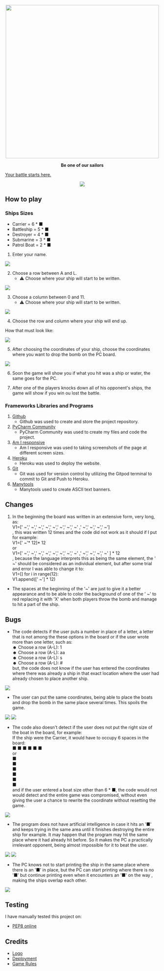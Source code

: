 <p align="center"><img src="Pictures/Logo.png" width="500px" height="auto"></p>

**<p align="center">Be one of our sailors</p>**

[Your battle starts here.](https://battleship-x.herokuapp.com/)
<p align="center"><img src="Pictures/Screenshot Game.png"></p>

## How to play

### Ships Sizes
- Carrier = 6 * ■
- Battleship = 5 * ■
- Destroyer = 4 * ■
- Submarine = 3 * ■
- Patrol Boat = 2 * ■

1. Enter your name.
   
<img src="Pictures/Enter your name.png">
   
2. Choose a row between A and L.
   - ⚠️ Choose where your ship will start to be written.
   
<img src="Pictures/row.png">
   
3. Choose a column between 0 and 11.
   - ⚠️ Choose where your ship will start to be written.
   
<img src="Pictures/column.png">
   
4. Choose the row and column where your ship will end up.

How that must look like:

<img src="Pictures/look like.png">

5. After choosing the coordinates of your ship, choose the coordinates where you want to drop the bomb on the PC board.

<img src="Pictures/trying.png">

6. Soon the game will show you if what you hit was a ship or water, the same goes for the PC.

7. After one of the players knocks down all of his opponent's ships, the game will show if you win ou lost the battle.

### Frameworks Libraries and Programs

1. [Github](https://github.com/)
    - Github was used to create and store the project repository.
1. [PyCharm Community](https://www.jetbrains.com/pycharm/)
    - PyCharm Community was used to create my files and code the project.
1. [Am I responsive](http://ami.responsivedesign.is/)
    - Am I responsive was used to taking screenshots of the page at different screen sizes.
1. [Heroku](https://signup.heroku.com/)
    - Heroku was used to deploy the website.
1. [Git](https://git-scm.com/)
    - Git was used for version control by utilizing the Gitpod terminal to commit to Git and Push to Heroku.
1. [Manytools](https://manytools.org/hacker-tools/ascii-banner/)
    - Manytools used to create ASCII text banners.
    
## Changes

1. In the beginning the board was written in an extensive form, very long, as:<br>V1=[' ~',' ~',' ~',' ~',' ~',' ~',' ~',' ~' ,' ~',' ~',' ~',' ~']<br>, this was written 12 times and the code did not work as it should if I put for example: <br>V1=[' ~'* 12]* 12<br>or<br>V1=[' ~',' ~',' ~',' ~',' ~',' ~',' ~',' ~' ,' ~',' ~',' ~',' ~' ] * 12<br>, because the language interprets this as being the same element, the ' ~' should be considered as an individual element, but after some trial and error I was able to change it to: <br>V1=[] for i in range(12): <br>V1.append([' ~'] * 12)
 - The spaces at the beginning of the '~' are just to give it a better appearance and to be able to color the background of one of the ' ~' to red replacing it with 'X' when both players throw the bomb and manage to hit a part of the ship.

## Bugs
- The code detects if the user puts a number in place of a letter, a letter that is not among the these options in the board or if the user wrote more than one letter, such as:<br>☻ Choose a row (A-L): 1<br>☻ Choose a row (A-L): aa<br>☻ Choose a row (A-L): s<br>☻ Choose a row (A-L): #<br>but, the code does not know if the user has entered the coordinates where there was already a ship in that exact location where the user had already chosen to place another ship.

<img src="Pictures/hidden.png">

- The user can put the same coordinates, being able to place the boats and drop the bomb in the same place several times. This spoils the game.

<img src="Pictures/the same.png">
<img src="Pictures/the same0.png">

- The code also doesn't detect if the user does not put the right size of the boat in the board, for example:<br> If the ship were the Carrier, it would have to occupy 6 spaces in the board:<br>■ ■ ■ ■ ■ ■ <br>or<br>■<br>■<br>■<br>■<br>■<br>■<br>and if the user entered a boat size other than 6 * ■, the code would not would detect and the entire game was compromised, without even giving the user a chance to rewrite the coordinate without resetting the game.

<img src="Pictures/right size.png">

- The program does not have artificial intelligence in case it hits an '■' and keeps trying in the same area until it finishes destroying the entire ship for example. It may happen that the program may hit the same place where it had already hit before. So it makes the PC a practically irrelevant opponent, being almost impossible for it to beat the user.

<img src="Pictures/pc not smart.png">
<img src="Pictures/pc not smart0.png">

- The PC knows not to start printing the ship in the same place where there is an '■' in place, but the PC can start printing where there is no '■' but continue printing even when it encounters an '■' on the way , making the ships overlap each other.

<img src="Pictures/overlap.png">

## Testing
I have manually tested this project on:

- [PEP8 online](http://pep8online.com/)

## Credits

- [Logo](https://www.pngaaa.com/detail/318142)
- [Deployment](https://github.com/Code-Institute-Org/python-essentials-template)
- [Game Rules](https://www.cs.nmsu.edu/~bdu/TA/487/brules.htm)
